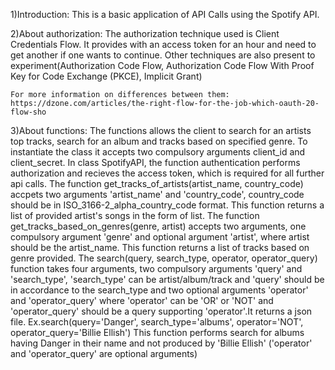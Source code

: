 1)Introduction:
	This is a basic application of API Calls using the Spotify API.

2)About authorization:
	The authorization technique used is Client Credentials Flow. It provides with an access token for an hour and need to get another if one wants to continue. Other techniques are also present to experiment(Authorization Code Flow,  Authorization Code Flow With Proof Key for Code Exchange (PKCE), Implicit Grant)

	For more information on differences between them: https://dzone.com/articles/the-right-flow-for-the-job-which-oauth-20-flow-sho 

3)About functions:
	The functions allows the client to search for an artists top tracks, search for an album and tracks based on specified genre.
	To instantiate the class it accepts two compulsory arguments client_id and client_secret. 
	In class SpotifyAPI, the function authentication performs authorization and recieves the access token, which is required for all further api calls.
	The  function get_tracks_of_artists(artist_name, country_code) accpets two arguments 'artist_name' and 'country_code', country_code should be in ISO_3166-2_alpha_country_code format. This function returns a list of provided artist's songs in the form of list.
	The function get_tracks_based_on_genres(genre, artist) accepts two arguments, one compulsory argument 'genre' and optional argument 'artist', where artist should be the artist_name. This function returns a list of tracks based on genre provided.
	The search(query, search_type, operator, operator_query) function takes four arguments, two compulsory arguments 'query' and 'search_type', 'search_type' can be artist/album/track and 'query' should be in accordance to the search_type and two optional arguments 'operator' and 'operator_query' where 'operator' can be 'OR' or 'NOT' and 'operator_query' should be a query supporting 'operator'.It returns a json file.
	Ex.search(query='Danger', search_type='albums', operator='NOT', operator_query='Billie Ellish')
	This function performs search for albums having Danger in their name and not produced by 'Billie Ellish'
	('operator' and 'operator_query' are optional arguments)
	
